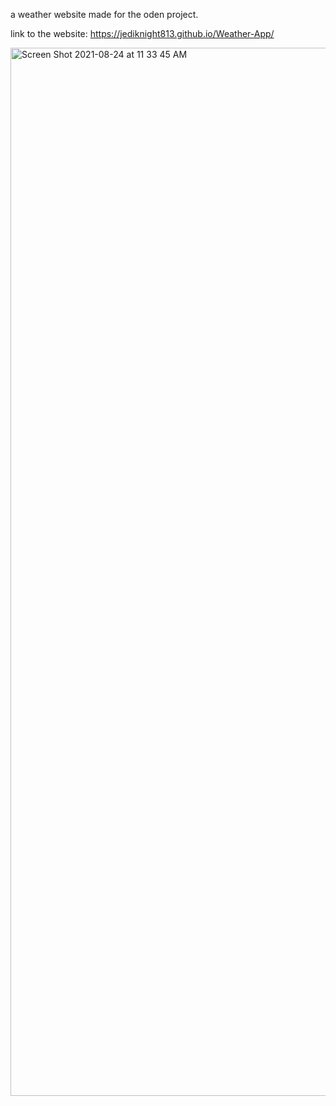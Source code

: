 a weather website made for the oden project.

link to the website: https://jediknight813.github.io/Weather-App/


<img width="1677" alt="Screen Shot 2021-08-24 at 11 33 45 AM" src="https://user-images.githubusercontent.com/17935336/130655359-422e2f71-fb78-4681-bb5c-85fc89b7187c.png">

